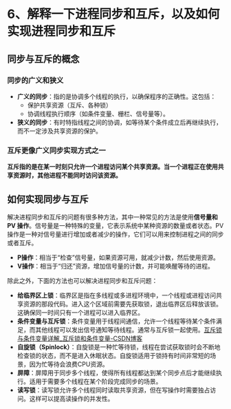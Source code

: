# 6、解释一下进程同步和互斥，以及如何实现进程同步和互斥


## 同步与互斥的概念

### 同步的广义和狭义

- **广义的同步**：指的是协调多个线程的执行，以确保程序的正确性。这包括：
    - 保护共享资源（互斥、各种锁）
    - 协调线程执行顺序（如条件变量、栅栏、信号量等）。
- **狭义的同步**：有时特指线程之间的协调，如等待某个条件成立后再继续执行，而不一定涉及共享资源的保护。

### 互斥更像广义同步实现方式之一
**互斥指的是在某一时刻只允许一个进程访问某个共享资源。当一个进程正在使用共享资源时，其他进程不能同时访问该资源。**

## 如何实现同步与互斥
解决进程同步和互斥的问题有很多种方法，其中一种常见的方法是使用**信号量和 PV 操作**。信号量是一种特殊的变量，它表示系统中某种资源的数量或者状态。PV 操作是一种对信号量进行增加或者减少的操作，它们可以用来控制进程之间的同步或者互斥。

- **P操作**：相当于“检查”信号量，如果资源可用，就减少计数，然后使用资源。
- **V操作**：相当于“归还”资源，增加信号量的计数，并可能唤醒等待的进程。

除此之外，下面的方法也可以解决进程同步和互斥问题：

- **给临界区上锁**：临界区是指在多线程或多进程环境中，一个线程或进程访问共享资源的那段代码。进入这个区域前需要先获取锁，退出临界区后释放该锁。这确保同一时间只有一个进程可以进入临界区。
- **条件变量与互斥锁**：条件变量用于线程间通信，允许一个线程等待某个条件满足，而其他线程可以发出信号通知等待线程。通常与互斥锁一起使用。[互斥锁与条件变量详解_互斥锁和条件变量-CSDN博客](https://blog.csdn.net/lwz15071387627/article/details/88132835)
- **自旋锁（Spinlock）**：自旋锁是一种忙等待锁，线程在尝试获取锁时会不断地检查锁的状态，而不是进入休眠状态。自旋锁适用于锁持有时间非常短的场景，因为忙等待会浪费CPU资源。
- **屏障**：屏障用于同步多个线程，使得所有线程都达到某个同步点后才能继续执行。适用于需要多个线程在某个阶段完成同步的场景。
- **读写锁**：读写锁允许多个线程同时读取共享资源，但在写操作时需要独占访问。这样可以提高读操作的并发性。